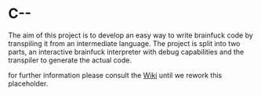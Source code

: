 # C--

The aim of this project is to develop an easy way to write brainfuck code by transpiling it from an intermediate language. The project is split into two parts, an interactive brainfuck interpreter with debug capabilities and the transpiler to generate the actual code.

for further information please consult the [Wiki](https://github.com/TrueDoctor/c--/wiki/Home) until we rework this placeholder.
